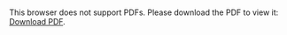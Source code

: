 <object data="christ-in-song/CIS1908pdfs/529.pdf" type="application/pdf" width="100%" height="1024px">
    <embed src="christ-in-song/CIS1908pdfs/529.pdf">
        <p>This browser does not support PDFs. Please download the PDF to view it: <a href="christ-in-song/CIS1908pdfs/529.pdf">Download PDF</a>.</p>
    </embed>
</object>
